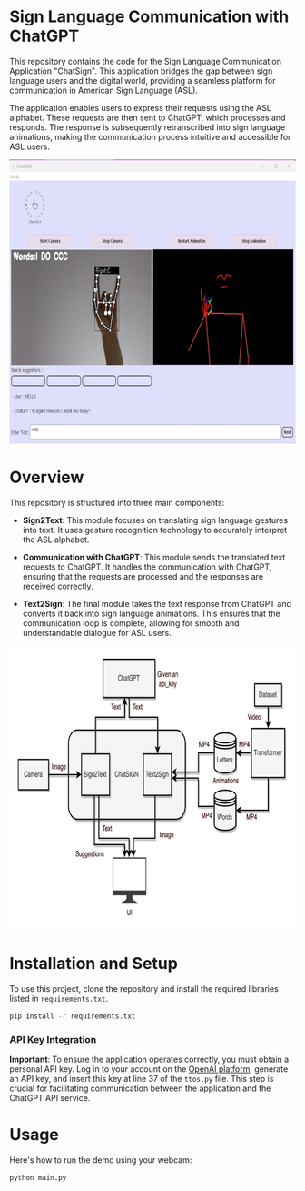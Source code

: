 
# Sign Language Communication with ChatGPT

This repository contains the code for the Sign Language Communication Application "ChatSign". This application bridges the gap between sign language users and the digital world, providing a seamless platform for communication in American Sign Language (ASL).

The application enables users to express their requests using the ASL alphabet. These requests are then sent to ChatGPT, which processes and responds. The response is subsequently retranscribed into sign language animations, making the communication process intuitive and accessible for ASL users.

<img src="/images/chatsign.jpg" width="600" height="500">

# Overview

This repository is structured into three main components:

- **Sign2Text**: This module focuses on translating sign language gestures into text. It uses gesture recognition technology to accurately interpret the ASL alphabet.

- **Communication with ChatGPT**: This module sends the translated text requests to ChatGPT. It handles the communication with ChatGPT, ensuring that the requests are processed and the responses are received correctly.

- **Text2Sign**: The final module takes the text response from ChatGPT and converts it back into sign language animations. This ensures that the communication loop is complete, allowing for smooth and understandable dialogue for ASL users.

<img src="/images/Architecture.jpg" width="600" height="500">

# Installation and Setup

To use this project, clone the repository and install the required libraries listed in `requirements.txt`.

```bash
pip install -r requirements.txt
```

### API Key Integration

**Important**: To ensure the application operates correctly, you must obtain a personal API key. Log in to your account on the [OpenAI platform](https://openai.com/api/), generate an API key, and insert this key at line 37 of the `ttos.py` file. This step is crucial for facilitating communication between the application and the ChatGPT API service.

# Usage

Here's how to run the demo using your webcam:

```bash
python main.py
```
